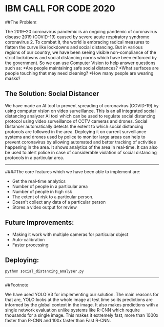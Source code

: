 # IBM CALL FOR CODE 2020

##The Problem:

The 2019–20 coronavirus pandemic is an ongoing pandemic of coronavirus disease 2019 (COVID-19) caused by severe acute respiratory syndrome coronavirus 2. To combat it, the world is embracing radical measures to flatten the curve like lockdowns and social distancing. But in various regions of our country, we have been seeing visible non-compliance of the strict lockdowns and social distancing norms which have been enforced by the government. So we can use Computer Vision to help answer questions such as: 
*Are people maintaining safe social distances?
*What surfaces are people touching that may need cleaning?
*How many people are wearing masks?


## The Solution: Social Distancer
We have made an AI tool to prevent spreading of coronavirus (COVID-19) by using computer vision on video surveillance. This is an all integrated social distancing analyzer AI tool which can be used to regulate social distancing protocol using video surveillance of CCTV cameras and drones.
Social Distancer automatically detects the extent to which social distancing protocols are followed in the area. Deploying it on current surveillance systems and drones used by police to monitor large areas can help to prevent coronavirus by allowing automated and better tracking of activities happening in the area. It shows analytics of the area in real-time. It can also be used to alert police in case of considerable violation of social distancing protocols in a particular area.
***
####The core features which we have been able to implement are:
- Get the real-time analytics
- Number of people in a particular area
- Number of people in high risk
- The extent of risk to a particular person.
- Doesn't collect any data of a particular person
- Stores a video output for review
 
## Future Improvements:
* Making it work with multiple cameras for particular object
* Auto-calibration 
* Faster processing

## Deploying:
`python social_distancing_analyser.py`

---
##Footnote

We have used YOLO V3 for implementing our solution. The main reasons for that are, YOLO looks at the whole image at test time so its predictions are informed by the global context in the image. It also makes predictions with a single network evaluation unlike systems like R-CNN which require thousands for a single image. This makes it extremely fast, more than 1000x faster than R-CNN and 100x faster than Fast R-CNN. 